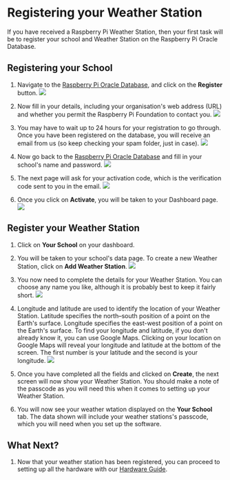 # Registering your Weather Station

If you have received a Raspberry Pi Weather Station, then your first task will be to register your school and Weather Station on the Raspberry Pi Oracle Database.

## Registering your School

1. Navigate to the [Raspberry Pi Oracle Database](https://apex.oracle.com/pls/apex/f?p=81290:LOGIN_DESKTOP:0:::::&tz=1:00), and click on the **Register** button.
   ![](images/register01.png)

1. Now fill in your details, including your organisation's web address (URL) and whether you permit the Raspberry Pi Foundation to contact you.
   ![](images/register02.png)

1. You may have to wait up to 24 hours for your registration to go through. Once you have been registered on the database, you will receive an email from us (so keep checking your spam folder, just in case).
   ![](images/register04.png)

1. Now go back to the [Raspberry Pi Oracle Database](https://apex.oracle.com/pls/apex/f?p=81290:LOGIN_DESKTOP:0:::::&tz=1:00) and fill in your school's name and password.
   ![](images/register05.png)

1. The next page will ask for your activation code, which is the verification code sent to you in the email.
   ![](images/register06.png)

1. Once you click on **Activate**, you will be taken to your Dashboard page.
   ![](images/register07.png)

## Register your Weather Station

1. Click on **Your School** on your dashboard.

1. You will be taken to your school's data page. To create a new Weather Station, click on **Add Weather Station**.
   ![](images/register08.png)

1. You now need to complete the details for your Weather Station. You can choose any name you like, although it is probably best to keep it fairly short.
   ![](images/register10.png)

1. Longitude and latitude are used to identify the location of your Weather Station. Latitude specifies the north–south position of a point on the Earth's surface. Longitude specifies the east-west position of a point on the Earth's surface. To find your longitude and latitude, if you don't already know it, you can use Google Maps. Clicking on your location on Google Maps will reveal your longitude and latitude at the bottom of the screen. The first number is your latitude and the second is your longitude.
   ![](images/register13.png)

1. Once you have completed all the fields and clicked on **Create**, the next screen will now show your Weather Station. You should make a note of the passcode as you will need this when it comes to setting up your Weather Station.

1. You will now see your weather wtation displayed on the **Your School** tab. The data shown will include your weather stations's passcode, which you will need when you set up the software.

[](images/register12.png)

## What Next?

1. Now that your weather station has been registered, you can proceed to setting up all the hardware with our [Hardware Guide](build.md).
